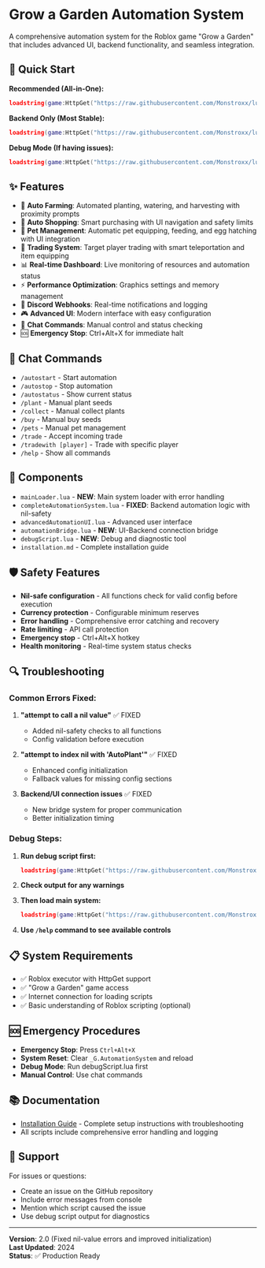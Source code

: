 # Grow a Garden Automation System

A comprehensive automation system for the Roblox game "Grow a Garden" that includes advanced UI, backend functionality, and seamless integration.

## 🚀 Quick Start

**Recommended (All-in-One):**
```lua
loadstring(game:HttpGet("https://raw.githubusercontent.com/Monstroxx/lua/main/grow-a-garden-automation/mainLoader.lua"))()
```

**Backend Only (Most Stable):**
```lua
loadstring(game:HttpGet("https://raw.githubusercontent.com/Monstroxx/lua/main/grow-a-garden-automation/backendOnly.lua"))()
```

**Debug Mode (If having issues):**
```lua
loadstring(game:HttpGet("https://raw.githubusercontent.com/Monstroxx/lua/main/grow-a-garden-automation/debugScript.lua"))()
```

## ✨ Features

- 🌱 **Auto Farming**: Automated planting, watering, and harvesting with proximity prompts
- 🛒 **Auto Shopping**: Smart purchasing with UI navigation and safety limits
- 🐾 **Pet Management**: Automatic pet equipping, feeding, and egg hatching with UI integration
- 🎯 **Trading System**: Target player trading with smart teleportation and item equipping
- 📊 **Real-time Dashboard**: Live monitoring of resources and automation status
- ⚡ **Performance Optimization**: Graphics settings and memory management
- 🔔 **Discord Webhooks**: Real-time notifications and logging
- 🎮 **Advanced UI**: Modern interface with easy configuration
- 💬 **Chat Commands**: Manual control and status checking
- 🆘 **Emergency Stop**: Ctrl+Alt+X for immediate halt

## 📱 Chat Commands

- `/autostart` - Start automation
- `/autostop` - Stop automation
- `/autostatus` - Show current status
- `/plant` - Manual plant seeds
- `/collect` - Manual collect plants
- `/buy` - Manual buy seeds
- `/pets` - Manual pet management
- `/trade` - Accept incoming trade
- `/tradewith [player]` - Trade with specific player
- `/help` - Show all commands

## 🔧 Components

- `mainLoader.lua` - **NEW**: Main system loader with error handling
- `completeAutomationSystem.lua` - **FIXED**: Backend automation logic with nil-safety
- `advancedAutomationUI.lua` - Advanced user interface
- `automationBridge.lua` - **NEW**: UI-Backend connection bridge
- `debugScript.lua` - **NEW**: Debug and diagnostic tool
- `installation.md` - Complete installation guide

## 🛡️ Safety Features

- **Nil-safe configuration** - All functions check for valid config before execution
- **Currency protection** - Configurable minimum reserves
- **Error handling** - Comprehensive error catching and recovery
- **Rate limiting** - API call protection
- **Emergency stop** - Ctrl+Alt+X hotkey
- **Health monitoring** - Real-time system status checks

## 🔍 Troubleshooting

### Common Errors Fixed:

1. **"attempt to call a nil value"** ✅ FIXED
   - Added nil-safety checks to all functions
   - Config validation before execution

2. **"attempt to index nil with 'AutoPlant'"** ✅ FIXED
   - Enhanced config initialization
   - Fallback values for missing config sections

3. **Backend/UI connection issues** ✅ FIXED
   - New bridge system for proper communication
   - Better initialization timing

### Debug Steps:

1. **Run debug script first:**
   ```lua
   loadstring(game:HttpGet("https://raw.githubusercontent.com/Monstroxx/lua/main/grow-a-garden-automation/debugScript.lua"))()
   ```

2. **Check output for any warnings**

3. **Then load main system:**
   ```lua
   loadstring(game:HttpGet("https://raw.githubusercontent.com/Monstroxx/lua/main/grow-a-garden-automation/mainLoader.lua"))()
   ```

4. **Use `/help` command to see available controls**

## 📋 System Requirements

- ✅ Roblox executor with HttpGet support
- ✅ "Grow a Garden" game access
- ✅ Internet connection for loading scripts
- ✅ Basic understanding of Roblox scripting (optional)

## 🆘 Emergency Procedures

- **Emergency Stop**: Press `Ctrl+Alt+X`
- **System Reset**: Clear `_G.AutomationSystem` and reload
- **Debug Mode**: Run debugScript.lua first
- **Manual Control**: Use chat commands

## 📚 Documentation

- [Installation Guide](installation.md) - Complete setup instructions with troubleshooting
- All scripts include comprehensive error handling and logging

## 🤝 Support

For issues or questions:
- Create an issue on the GitHub repository
- Include error messages from console
- Mention which script caused the issue
- Use debug script output for diagnostics

---

**Version**: 2.0 (Fixed nil-value errors and improved initialization)  
**Last Updated**: 2024  
**Status**: ✅ Production Ready